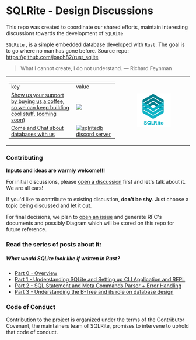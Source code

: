 SQLRite - Design Discussions
===
This repo was created to coordinate our shared efforts, maintain interesting discussions towards the development of `SQLRite`

`SQLRite` , is a simple embedded database developed with `Rust`. The goal is to go where no man has gone before.
 Source repo: https://github.com/joaoh82/rust_sqlite

> What I cannot create, I do not understand. 
> — Richard Feynman

<table style="width:100%">
<tr>
  <td>
    <table style="width:100%">
      <tr>
        <td> key </td>
        <td> value </td>
      </tr>
      <tr>
        <td><a href="https://github.com/sponsors/sqlrite">Show us your support by buying us a coffee, <br>so we can keep building cool stuff. (coming soon)</a></td>
        <td><a href="https://github.com/sponsors/sqlrite"><img src="https://img.shields.io/opencollective/backers/sqlrite"></a></td>
      </tr>
      <tr>
        <td><a href="https://discord.gg/dHPmw89zAE">Come and Chat about databases with us</a></td>
        <td><a href="https://discord.gg/dHPmw89zAE">
        <img src="https://discordapp.com/api/guilds/853931853219758091/widget.png?style=shield" alt="sqlritedb discord server"/></a></td>
      </tr>
     </table>
  </td>
  <td>
<p align="center">
  <img src="images/SQLRite_logo.png" width="50%" height="auto" /> 
  </p>
  </td>
 </tr>
</table>

### Contributing
**Inputs and ideas are warmly welcome!!!**

For initial discussions, please [open a discussion](https://github.com/sqlrite/design/discussions) first and let's talk about it. We are all ears!

If you'd like to contribute to existing discustion, **don't be shy**. Just choose a topic being discussed and let it out.

For final decisions, we plan to [open an issue](https://github.com/sqlrite/design/issues/new) and generate RFC's documents and possibly Diagram which will be stored on this repo for future reference.

### Read the series of posts about it:
##### What would SQLite look like if written in Rust?
* [Part 0 - Overview](https://medium.com/the-polyglot-programmer/what-would-sqlite-would-look-like-if-written-in-rust-part-0-4fc192368984)
* [Part 1 - Understanding SQLite and Setting up CLI Application and REPL](https://medium.com/the-polyglot-programmer/what-would-sqlite-look-like-if-written-in-rust-part-1-4a84196c217d)
* [Part 2 - SQL Statement and Meta Commands Parser + Error Handling](https://medium.com/the-polyglot-programmer/what-would-sqlite-look-like-if-written-in-rust-part-2-55b30824de0c)
* [Part 3 - Understanding the B-Tree and its role on database design](https://medium.com/the-polyglot-programmer/what-would-sqlite-look-like-if-written-in-rust-part-3-edd2eefda473)


### Code of Conduct

Contribution to the project is organized under the terms of the
Contributor Covenant, the maintainers team of SQLRite, promises to
intervene to uphold that code of conduct.
